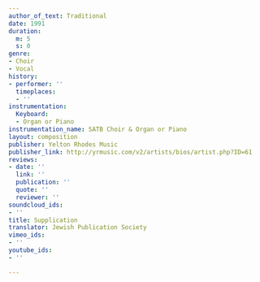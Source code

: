 ```yaml
---
author_of_text: Traditional
date: 1991
duration:
  m: 5
  s: 0
genre:
- Choir
- Vocal
history:
- performer: ''
  timeplaces:
  - ''
instrumentation:
  Keyboard:
  - Organ or Piano
instrumentation_name: SATB Choir & Organ or Piano
layout: composition
publisher: Yelton Rhodes Music
publisher_link: http://yrmusic.com/v2/artists/bios/artist.php?ID=61
reviews:
- date: ''
  link: ''
  publication: ''
  quote: ''
  reviewer: ''
soundcloud_ids:
- ''
title: Supplication
translator: Jewish Publication Society
vimeo_ids:
- ''
youtube_ids:
- ''

---
```

